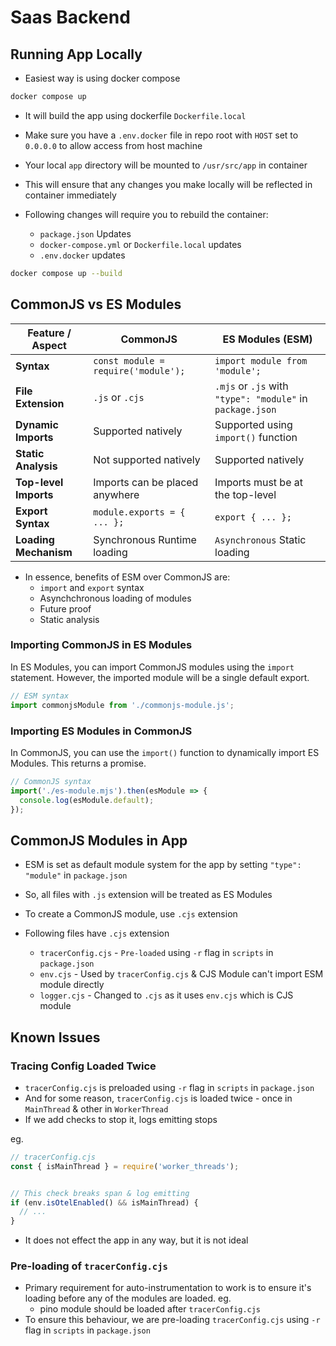 # Saas Backend

## Running App Locally

- Easiest way is using docker compose

```bash
docker compose up
```

- It will build the app using dockerfile `Dockerfile.local`
- Make sure you have a `.env.docker` file in repo root with `HOST` set to `0.0.0.0` to allow access from host machine
- Your local `app` directory will be mounted to `/usr/src/app` in container
- This will ensure that any changes you make locally will be reflected in container immediately

- Following changes will require you to rebuild the container:
  - `package.json` Updates
  - `docker-compose.yml` or `Dockerfile.local` updates
  - `.env.docker` updates

```bash
docker compose up --build
```

## CommonJS vs ES Modules

| Feature / Aspect     | CommonJS                                        | ES Modules (ESM)                               |
|----------------------|-------------------------------------------------|------------------------------------------------|
| **Syntax**           | `const module = require('module');`            | `import module from 'module';`                |
| **File Extension**   | `.js` or `.cjs`                                | `.mjs` or `.js` with `"type": "module"` in `package.json` |
| **Dynamic Imports**  | Supported natively                              | Supported using `import()` function           |
| **Static Analysis**  | Not supported natively                          | Supported natively                             |
| **Top-level Imports**| Imports can be placed anywhere                  | Imports must be at the top-level              |
| **Export Syntax**    | `module.exports = { ... };`                    | `export { ... };`                             |
| **Loading Mechanism**| Synchronous Runtime loading                    | `Asynchronous` Static loading                 |

- In essence, benefits of ESM over CommonJS are:
  - `import` and `export` syntax
  - Asynchchronous loading of modules
  - Future proof
  - Static analysis

### Importing CommonJS in ES Modules

In ES Modules, you can import CommonJS modules using the `import` statement.
However, the imported module will be a single default export.

```javascript
// ESM syntax
import commonjsModule from './commonjs-module.js';
```

### Importing ES Modules in CommonJS

In CommonJS, you can use the `import()` function to dynamically import ES Modules. This returns a promise.

```javascript
// CommonJS syntax
import('./es-module.mjs').then(esModule => {
  console.log(esModule.default);
});
```

## CommonJS Modules in App

- ESM is set as default module system for the app by setting `"type": "module"` in `package.json`
- So, all files with `.js` extension will be treated as ES Modules
- To create a CommonJS module, use `.cjs` extension

- Following files have `.cjs` extension
  - `tracerConfig.cjs` -  `Pre-loaded` using `-r` flag in `scripts` in `package.json`
  - `env.cjs` - Used by `tracerConfig.cjs` & CJS Module can't import ESM module directly
  - `logger.cjs` - Changed to `.cjs` as it uses `env.cjs` which is CJS module

## Known Issues

### Tracing Config Loaded Twice

- `tracerConfig.cjs` is preloaded using `-r` flag in `scripts` in `package.json`
- And for some reason, `tracerConfig.cjs` is loaded twice - once in `MainThread` & other in `WorkerThread`
- If we add checks to stop it, logs emitting stops

eg.

```js
// tracerConfig.cjs
const { isMainThread } = require('worker_threads');


// This check breaks span & log emitting
if (env.isOtelEnabled() && isMainThread) {
  // ...
}
```

- It does not effect the app in any way, but it is not ideal

### Pre-loading of `tracerConfig.cjs`

- Primary requirement for auto-instrumentation to work is to ensure it's loading before any of the modules are loaded. eg.
  - pino module should be loaded after `tracerConfig.cjs`
- To ensure this behaviour, we are pre-loading `tracerConfig.cjs` using `-r` flag in `scripts` in `package.json`
